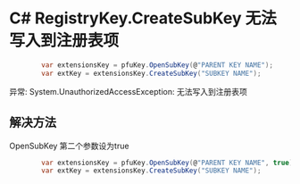 # C# RegistryKey.CreateSubKey 无法写入到注册表项

```cs
        var extensionsKey = pfuKey.OpenSubKey(@"PARENT KEY NAME");
        var extKey = extensionsKey.CreateSubKey("SUBKEY NAME");
```

异常: System.UnauthorizedAccessException: 无法写入到注册表项

## 解决方法

OpenSubKey 第二个参数设为true

```cs
        var extensionsKey = pfuKey.OpenSubKey(@"PARENT KEY NAME", true);
        var extKey = extensionsKey.CreateSubKey("SUBKEY NAME");
```